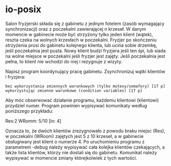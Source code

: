 # io-posix

Salon fryzjerski składa się z gabinetu z jednym fotelem (zasób wymagający synchronizacji) oraz z poczekalni zawierającej n krzeseł. W danym momencie w gabinecie może być strzyżony tylko jeden klient (wątek), reszta czeka na wolnych krzesłach w poczekalni. Fryzjer po skończeniu strzyżenia prosi do gabinetu kolejnego klienta, lub ucina sobie drzemkę, jeśli poczekalnia jest pusta. Nowy klient budzi fryzjera jeśli ten śpi, lub siada na wolne miejsce w poczekalni jeśli fryzjer jest zajęty. Jeśli poczekalnia jest pełna, to klient nie wchodzi do niej i rezygnuje z wizyty.

Napisz program koordynujący pracę gabinetu. Zsynchronizuj wątki klientów i fryzjera:

    bez wykorzystania zmiennych warunkowych (tylko mutexy/semafory) [17 p]
    wykorzystując zmienne warunkowe (condition variables) [17 p]

Aby móc obserwować działanie programu, każdemu klientowi (klientowi) przydziel numer. Program powinien wypisywać komunikaty według poniższego przykładu:

Res:2 WRomm: 5/10 [in: 4]

Oznacza to, że dwóch klientów zrezygnowało z powodu braku miejsc (Res), w poczekalni (WRoom) zajętych jest 5 z 10 krzeseł, a w gabinecie obsługiwany jest klient o numerze 4. Po uruchomieniu programu z parametrem -debug należy wypisywać cała kolejka klientów czekających, a także lista klientów, którzy nie dostali się do gabinetu. Komunikat należy wypisywać w momencie zmiany którejkolwiek z tych wartości.
